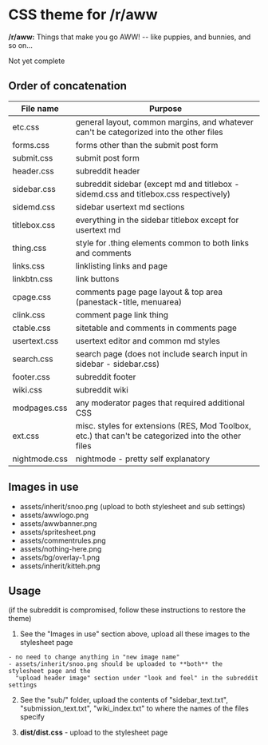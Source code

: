 # CSS theme for /r/aww

**/r/aww:** Things that make you go AWW! -- like puppies, and bunnies, and so on...

Not yet complete
            
## Order of concatenation
             
| File name     | Purpose                                                                                               |
| ------------- | ----------------------------------------------------------------------------------------------------- |
| etc.css       | general layout, common margins, and whatever can't be categorized into the other files                |
| forms.css     | forms other than the submit post form                                                                 |
| submit.css    | submit post form                                                                                      |
| header.css    | subreddit header                                                                                      |
| sidebar.css   | subreddit sidebar (except md and titlebox - sidemd.css and titlebox.css respectively)                 |
| sidemd.css    | sidebar usertext md sections                                                                          |
| titlebox.css  | everything in the sidebar titlebox except for usertext md                                             |
| thing.css     | style for .thing elements common to both links and comments                                           |
| links.css     | linklisting links and page                                                                            |
| linkbtn.css   | link buttons                                                                                          |
| cpage.css     | comments page page layout & top area (panestack-title, menuarea)                                      |
| clink.css     | comment page link thing                                                                               |
| ctable.css    | sitetable and comments in comments page                                                               |
| usertext.css  | usertext editor and common md styles                                                                  |
| search.css    | search page (does not include search input in sidebar - sidebar.css)                                  |
| footer.css    | subreddit footer                                                                                      |
| wiki.css      | subreddit wiki                                                                                        |
| modpages.css  | any moderator pages that required additional CSS                                                      |
| ext.css       | misc. styles for extensions (RES, Mod Toolbox, etc.) that can't be categorized into the other files   |
| nightmode.css | nightmode - pretty self explanatory                                                                   |

## Images in use

  - assets/inherit/snoo.png (upload to both stylesheet and sub settings)
  - assets/awwlogo.png
  - assets/awwbanner.png
  - assets/spritesheet.png
  - assets/commentrules.png
  - assets/nothing-here.png
  - assets/bg/overlay-1.png
  - assets/inherit/kitteh.png
  
## Usage

(if the subreddit is compromised, follow these instructions to restore the theme)

  1. See the "Images in use" section above, upload all these images to the stylesheet page
  
    - no need to change anything in "new image name"
    - assets/inherit/snoo.png should be uploaded to **both** the stylesheet page and the
      "upload header image" section under "look and feel" in the subreddit settings
      
  2. See the "sub/" folder, upload the contents of "sidebar_text.txt", "submission_text.txt", "wiki_index.txt"
     to where the names of the files specify
      
  3. **dist/dist.css** - upload to the stylesheet page
